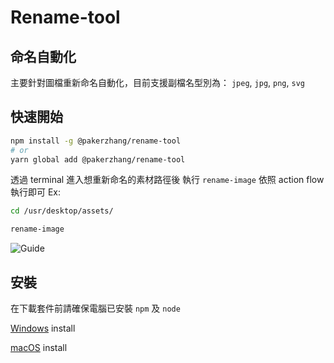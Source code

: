 # Rename-tool

## 命名自動化

主要針對圖檔重新命名自動化，目前支援副檔名型別為： `jpeg`, `jpg`, `png`, `svg`

## 快速開始

```zsh
npm install -g @pakerzhang/rename-tool
# or
yarn global add @pakerzhang/rename-tool
```

透過 terminal 進入想重新命名的素材路徑後 執行 `rename-image` 依照 action flow 執行即可
Ex:

```zsh
cd /usr/desktop/assets/

rename-image
```

![Guide]('src/guide/rename-tool.gif')

## 安裝

在下載套件前請確保電腦已安裝 `npm` 及 `node`

[Windows](https://radixweb.com/blog/installing-npm-and-nodejs-on-windows-and-mac#:~:text=How%20to%20Install%20Node.js%20and%20NPM%20on%20Windows%3F) install

[macOS](https://radixweb.com/blog/installing-npm-and-nodejs-on-windows-and-mac#:~:text=How%20to%20Install%20Node.js%20and%20NPM%20on%20Mac%3F) install

